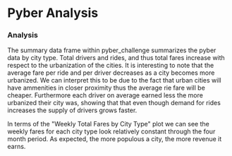 # Pyber Analysis

### Analysis
The summary data frame within pyber_challenge summarizes the pyber data by city type. Total drivers and rides, and thus total fares increase with respect to the urbanization of the cities. It is interesting to note that the average fare per ride and per driver decreases as a city becomes more urbanized. We can interpret this to be due to the fact that urban cities will have ammenities in closer proximity thus the average rie fare will be cheaper. Furthermore each driver on average earned less the more urbanized their city was, showing that that even though demand for rides increases the supply of drivers grows faster.

In terms of the "Weekly Total Fares by City Type" plot we can see the weekly fares for each city type look relatively constant through the four month period. As expected, the more populous a city, the more revenue it earns. 
